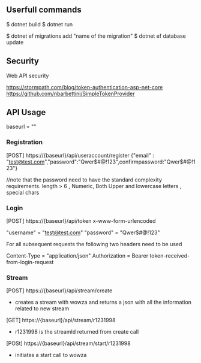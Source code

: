 ## Userfull commands 

$ dotnet build 
$ dotnet run 

$ dotnet ef migrations add "name of the migration"
$ dotnet ef database update


## Security 

Web API security 

https://stormpath.com/blog/token-authentication-asp-net-core
https://github.com/nbarbettini/SimpleTokenProvider


## API Usage

baseurl = ""
### Registration
[POST] https://{baseurl}/api/useraccount/register
{"email" : "test@test.com","password":"Qwer$#@!123",confirmpassword:"Qwer$#@!123"}

//note that the password need to have the standard complexity requirements. length > 6 , Numeric, Both Upper and lowercase letters , special chars

### Login
[POST] https://{baseurl}/api/token
x-www-form-urlencoded

"username" = "test@test.com"
"password" = "Qwer$#@!123"


For all subsequent requests the following two headers need to be used

Content-Type = "application/json"
Authorization = Bearer token-received-from-login-request

### Stream

[POST] https://{baseurl}/api/stream/create
 - creates a stream with wowza and returns a json with all the information related to new stream

[GET] https://{baseurl}/api/stream/r1231998 
 - r1231998 is the streamId returned from create call

[POSt] https://{baseurl}/api/stream/start/r1231998 
 - initiates a start call to wowza